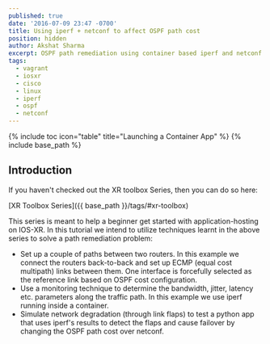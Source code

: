 ```yaml
---
published: true
date: '2016-07-09 23:47 -0700'
title: Using iperf + netconf to affect OSPF path cost
position: hidden
author: Akshat Sharma
excerpt: OSPF path remediation using container based iperf and netconf
tags:
  - vagrant
  - iosxr
  - cisco
  - linux
  - iperf
  - ospf
  - netconf
---
```


{% include toc icon="table" title="Launching a Container App" %}
{% include base_path %}
  

## Introduction

If you haven't checked out the XR toolbox Series, then you can do so here:  

>
[XR Toolbox Series]({{ base_path }}/tags/#xr-toolbox)

  
This series is meant to help a beginner get started with application-hosting on IOS-XR.
In this tutorial we intend to utilize techniques learnt in the above series to solve a path remediation problem:  
  
*  Set up a couple of paths between two routers. In this example we connect the routers back-to-back and set up ECMP (equal cost multipath) links between them. One interface is forcefully selected as the reference link based on OSPF cost configuration.
*  Use a monitoring technique to determine the bandwidth, jitter, latency etc. parameters along the traffic path. In this example we use iperf running inside a container.
*  Simulate network degradation (through link flaps) to test a python app that uses iperf's results to detect the flaps and cause failover by changing the OSPF path cost over netconf.
